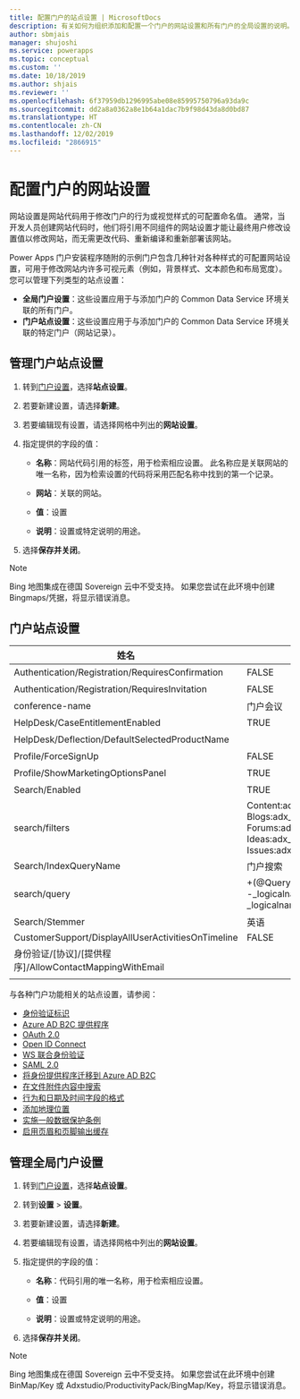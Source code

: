 ```yaml
---
title: 配置门户的站点设置 | MicrosoftDocs
description: 有关如何为组织添加和配置一个门户的网站设置和所有门户的全局设置的说明。
author: sbmjais
manager: shujoshi
ms.service: powerapps
ms.topic: conceptual
ms.custom: ''
ms.date: 10/18/2019
ms.author: shjais
ms.reviewer: ''
ms.openlocfilehash: 6f37959db1296995abe08e85995750796a93da9c
ms.sourcegitcommit: dd2a8a0362a8e1b64a1dac7b9f98d43da8d0bd87
ms.translationtype: HT
ms.contentlocale: zh-CN
ms.lasthandoff: 12/02/2019
ms.locfileid: "2866915"
---
```

# <a name="configure-site-settings-for-portals"></a>配置门户的网站设置

网站设置是网站代码用于修改门户的行为或视觉样式的可配置命名值。 通常，当开发人员创建网站代码时，他们将引用不同组件的网站设置才能让最终用户修改设置值以修改网站，而无需更改代码、重新编译和重新部署该网站。

Power Apps 门户安装程序随附的示例门户包含几种针对各种样式的可配置网站设置，可用于修改网站内许多可视元素（例如，背景样式、文本颜色和布局宽度）。
您可以管理下列类型的站点设置：

- **全局门户设置**：这些设置应用于与添加门户的 Common Data Service 环境关联的所有门户。
- **门户站点设置**：这些设置应用于与添加门户的 Common Data Service 环境关联的特定门户（网站记录）。


## <a name="manage-portal-site-settings"></a>管理门户站点设置

1. 转到[门户设置](../manage-existing-portals.md#settings)，选择**站点设置**。

2. 若要新建设置，请选择**新建**。

3. 若要编辑现有设置，请选择网格中列出的**网站设置**。

4. 指定提供的字段的值： 

    - **名称**：网站代码引用的标签，用于检索相应设置。 此名称应是关联网站的唯一名称，因为检索设置的代码将采用匹配名称中找到的第一个记录。
    
    - **网站**：关联的网站。 
    
    - **值**：设置
    
    - **说明**：设置或特定说明的用途。

5. 选择**保存并关闭**。

> [!NOTE] 
> Bing 地图集成在德国 Sovereign 云中不受支持。 如果您尝试在此环境中创建 Bingmaps/凭据，将显示错误消息。

## <a name="portal-site-settings"></a>门户站点设置

|姓名|Value|说明|
|----|-----|-----------|
|Authentication/Registration/RequiresConfirmation|FALSE |布尔值 true 启用电子邮件确认并禁用开放式注册。 默认值：False |
|Authentication/Registration/RequiresInvitation|FALSE |布尔值 true 启用邀请代码功能并禁用开放式注册。 默认值：False |
|conference-name|门户会议|表示指定门户的会议的 adx_conference 记录的名称。|
|HelpDesk/CaseEntitlementEnabled|TRUE|指示是否启用帮助中心案例权利的布尔值。 默认值：false|
|HelpDesk/Deflection/DefaultSelectedProductName| |当存在多个 producttypecode 等于 100000001 的产品时，属于显示在帮助中心案例变体上下拉列表中的默认选定产品的产品记录的名称。|
|Profile/ForceSignUp|FALSE|布尔值设置为“True”时将强制用户在获得网站内容的访问权限前更新其配置文件信息。 默认值：False|
|Profile/ShowMarketingOptionsPanel|TRUE|指示是否显示列出字段以在配置文件上指定市场营销通信首选项的面板的布尔值。 默认值：False|
|Search/Enabled|TRUE|表示搜索是否启用的布尔值。|
|search/filters|Content:adx_webpage;Events:adx_event,adx_eventschedule;<br>Blogs:adx_blog,adx_blogpost,adx_blogpostcomment;<br>Forums:adx_communityforum,adx_communityforumthread,adx_communityforumpost;<br>Ideas:adx_ideaforum,adx_idea,adx_ideacomment;<br>Issues:adx_issueforum,adx_issue,adx_issuecomment;Help Desk:incident|搜索逻辑名称筛选器选项的集合。 在此处定义值会将下拉筛选器选项添加到站点范围的搜索。 此值应采用名称/值对的形式，名称和值以冒号分隔，对以分号分隔。<br>例如："Forums:adx_communityforum,adx_communityforumthread,adx_communityforumpost;Blogs:adx_blog,adx_blogpost,adx_blogpostcomment"。|
|Search/IndexQueryName|门户搜索|门户搜索查询使用的系统视图的名称。 默认值：门户搜索|
|search/query|+(@Query) _title:(@Query) _logicalname:adx_webpage~0.9^0.2<br> -_logicalname:adx_webfile~0.9 adx_partialurl:(@Query)<br> _logicalname:adx_blogpost~0.9^0.1 -_logicalname:adx_communityforumthread~0.9|覆盖对站点搜索的查询，以便应用更多权重和筛选器。 @Query 是用户输入的查询文本。 Lucene 查询语法参考：[https://lucene.apache.org/core/old_versioned_docs/versions/2_9_1/queryparsersyntax.html](https://lucene.apache.org/core/old_versioned_docs/versions/2_9_1/queryparsersyntax.html)| 
|Search/Stemmer|英语|门户搜索的词干分析算法使用的语言。 默认值：英语|
|CustomerSupport/DisplayAllUserActivitiesOnTimeline|FALSE| |
|身份验证/[协议]/[提供程序]/AllowContactMappingWithEmail| |允许基于电子邮件自动关联到联系人记录。 有关详细信息，请单击[此处](azure-ad-b2c.md#allow-auto-association-to-a-contact-record-based-on-email)。|
|||

与各种门户功能相关的站点设置，请参阅：

- [身份验证标识](set-authentication-identity.md)
- [Azure AD B2C 提供程序](azure-ad-b2c.md)
- [OAuth 2.0](configure-oauth2-settings.md)
- [Open ID Connect](configure-openid-settings.md)
- [WS 联合身份验证](configure-ws-federation-settings.md)
- [SAML 2.0](configure-saml2-settings.md)
- [将身份提供程序迁移到 Azure AD B2C](migrate-identity-providers.md)
- [在文件附件内容中搜索](search-file-attachment.md)
- [行为和日期及时间字段的格式](behavior-format-date-time-field.md)
- [添加地理位置](add-geolocation.md)
- [实施一般数据保护条例](https://docs.microsoft.com/dynamics365/customer-engagement/portals/implement-gdpr)
- [启用页眉和页脚输出缓存](https://docs.microsoft.com/dynamics365/customer-engagement/portals/enable-header-footer-output-caching)

## <a name="manage-global-portal-settings"></a>管理全局门户设置

1. 转到[门户设置](../manage-existing-portals.md#settings)，选择**站点设置**。

2. 转到**设置** &gt; **设置**。

3. 若要新建设置，请选择**新建**。

4. 若要编辑现有设置，请选择网格中列出的**网站设置**。

5. 指定提供的字段的值： 

    - **名称**：代码引用的唯一名称，用于检索相应设置。

    - **值**：设置

    - **说明**：设置或特定说明的用途。

6. 选择**保存并关闭**。

> [!NOTE] 
> Bing 地图集成在德国 Sovereign 云中不受支持。 如果您尝试在此环境中创建 BinMap/Key 或 Adxstudio/ProductivityPack/BingMap/Key，将显示错误消息。


